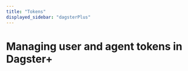```yaml
---
title: "Tokens"
displayed_sidebar: "dagsterPlus"
---
```


# Managing user and agent tokens in Dagster+